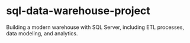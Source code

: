 # sql-data-warehouse-project
Building a modern warehouse with SQL Server, including ETL processes, data modeling, and analytics.
